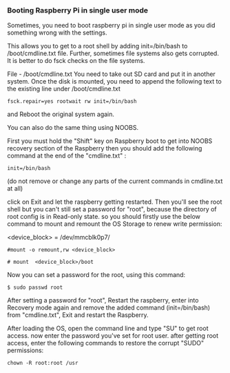 ### Booting Raspberry Pi in single user mode 
Sometimes, you need to boot raspberry pi in single user mode as you did something wrong with the settings.

This allows you to get to a root shell by adding init=/bin/bash to /boot/cmdline.txt file. Further, sometimes file systems also gets corrupted. It is better to do fsck checks on the file systems.

File - /boot/cmdline.txt
You need to take out SD card and put it in another system. Once the disk is mounted, you need to append the following text to the existing line under /boot/cmdline.txt
```
fsck.repair=yes rootwait rw init=/bin/bash
```
and Reboot the original system again.

You can also do the same thing using NOOBS.

First you must hold the "Shift" key on Raspberry boot to get into NOOBS recovery section of the Raspberry
then you should add the following command at the end of the "cmdline.txt" :
```
init=/bin/bash
```
(do not remove or change any parts of the current commands in cmdline.txt at all)

click on Exit and let the raspberry getting restarted. Then you'll see the root shell but you can't still set a password for "root", because the directory of root config is in Read-only state. so you should firstly use the below command to mount and remount the OS Storage to renew write permission:

<device_block> = /dev/mmcblk0p7/
```
#mount -o remount,rw <device_block> 
```
```
# mount  <device_block>/boot
```
Now you can set a password for the root, using this command:
```
$ sudo passwd root
```
After setting a password for "root", Restart the raspberry, enter into Recovery mode again and remove the added command (init=/bin/bash) from "cmdline.txt", Exit and restart the Raspberry.

After loading the OS, open the command line and type "SU" to get root access. now enter the password you've set for root user. after getting root access, enter the following commands to restore the corrupt "SUDO" permissions:
```
chown -R root:root /usr
```

